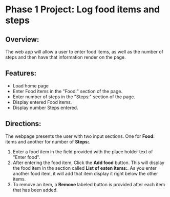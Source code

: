 # Phase 1 Project: Log food items and steps

## Overview:

The web app will allow a user to enter food items, as well as the number of steps and then have that information render on the page.

## Features:

- Load home page
- Enter Food items in the "Food:" section of the page.
- Enter number of steps in the "Steps:" section of the page.
- Display entered Food items.
- Display number Steps entered.

## Directions:

The webpage presents the user with two input sections. One for **Food:** items and another for number of **Steps:**.

1. Enter a food item in the field provided with the place holder text of "Enter food".
2. After entering the food item, Click the **Add food** button. This will display the food item in the section called **List of eaten items:**. As you enter another food item, it will add that item display it right below the other items.
3. To remove an item, a **Remove** labeled button is provided after each item that has been added.
